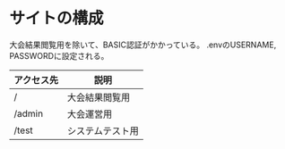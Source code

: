 # サイトの構成

大会結果閲覧用を除いて、BASIC認証がかかっている。
.envのUSERNAME, PASSWORDに設定される。


| アクセス先 | 説明 |
| ---- | ---- |
| / | 大会結果閲覧用 |
| /admin | 大会運営用 |
| /test | システムテスト用 |
